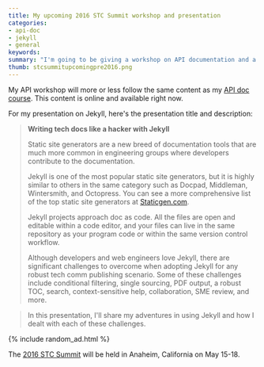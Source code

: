 ```yaml
---
title: My upcoming 2016 STC Summit workshop and presentation
categories:
- api-doc
- jekyll
- general
keywords:
summary: "I'm going to be giving a workshop on API documentation and a presentation about Jekyll at the STC Summit in Anaheim, California in May."
thumb: stcsummitupcomingpre2016.png
---
```


My API workshop will more or less follow the same content as my [API doc course](https://idratherbewriting.com/learnapidoc/). This content is online and available right now.

For my presentation on Jekyll, here's the presentation title and description:

> **Writing tech docs like a hacker with Jekyll**
>
>Static site generators are a new breed of documentation tools that are much more common in engineering groups where developers contribute to the documentation.
>
>Jekyll is one of the most popular static site generators, but it is highly similar to others in the same category such as Docpad, Middleman, Wintersmith, and Octopress. You can see a more comprehensive list of the top static site generators at [Staticgen.com](http://www.staticgen.com).
>
>Jekyll projects approach doc as code. All the files are open and editable within a code editor, and your files can live in the same repository as your program code or within the same version control workflow.
>
>Although developers and web engineers love Jekyll, there are significant challenges to overcome when adopting Jekyll for any robust tech comm publishing scenario. Some of these challenges include conditional filtering, single sourcing, PDF output, a robust TOC, search, context-sensitive help, collaboration, SME review, and more.

>In this presentation, I'll share my adventures in using Jekyll and how I dealt with each of these challenges.

{% include random_ad.html %}

The [2016 STC Summit](http://summit.stc.org/) will be held in Anaheim, California on May 15-18.
